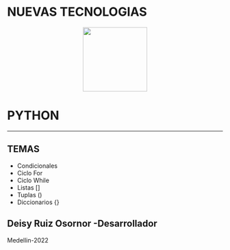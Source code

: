# NUEVAS TECNOLOGIAS

<p align = "center">
    <img src= "https://3.bp.blogspot.com/-psgtb5Rm5Vc/VIkJGpS5CLI/AAAAAAAAEtc/N0VV-XEHz-Y/s1600/Logo%2BMascota%2B-%2BPython.png" width="150" height="150">
</p>

# PYTHON
***
## TEMAS

- Condicionales
- Ciclo For
- Ciclo While
- Listas []
- Tuplas ()
- Diccionarios {}

## Deisy Ruiz Osornor -Desarrollador
Medellin-2022
